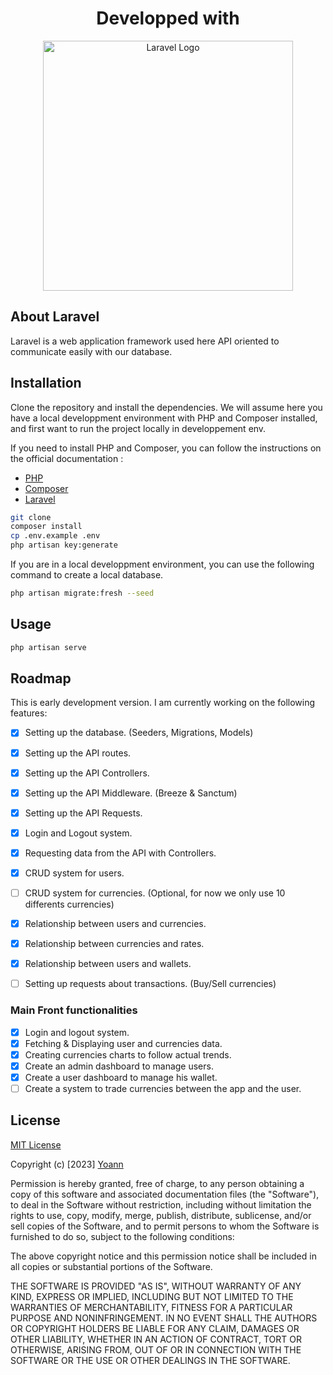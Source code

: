 <h1 align="center">Developped with</h1>
<p align="center"><a href="https://laravel.com" target="_blank"><img src="https://raw.githubusercontent.com/laravel/art/master/logo-lockup/5%20SVG/2%20CMYK/1%20Full%20Color/laravel-logolockup-cmyk-red.svg" width="400" alt="Laravel Logo"></a></p>


## About Laravel

Laravel is a web application framework used here API oriented to communicate easily with our database.

## Installation

Clone the repository and install the dependencies.
We will assume here you have a local developpment environment with PHP and Composer installed, and first want to run the project locally in developpement env.

If you need to install PHP and Composer, you can follow the instructions on the official documentation :
- [PHP](https://www.php.net/manual/fr/install.php)
- [Composer](https://getcomposer.org/download/)
- [Laravel](https://laravel.com/docs/10.x/installation)

```bash
git clone
composer install
cp .env.example .env
php artisan key:generate
```

If you are in a local developpment environment, you can use the following command to create a local database.

```bash
php artisan migrate:fresh --seed
```

## Usage

```bash
php artisan serve
```

## Roadmap

This is early development version. I am currently working on the following features:

- [x] Setting up the database. (Seeders, Migrations, Models)
- [x] Setting up the API routes.
- [x] Setting up the API Controllers.
- [x] Setting up the API Middleware. (Breeze & Sanctum)
- [x] Setting up the API Requests.
- [x] Login and Logout system.
- [x] Requesting data from the API with Controllers.
- [x] CRUD system for users.
- [ ] CRUD system for currencies. (Optional, for now we only use 10 differents currencies)
- [x] Relationship between users and currencies.
- [x] Relationship between currencies and rates.
- [x] Relationship between users and wallets.
- [ ] Setting up requests about transactions. (Buy/Sell currencies)


### Main Front functionalities

- [x] Login and logout system.
- [x] Fetching & Displaying user and currencies data.
- [x] Creating currencies charts to follow actual trends.
- [x] Create an admin dashboard to manage users.
- [x] Create a user dashboard to manage his wallet.
- [ ] Create a system to trade currencies between the app and the user.

## License
[MIT License](https://choosealicense.com/licenses/mit/)

Copyright (c) [2023] [Yoann](https://github.com/Eolran)

Permission is hereby granted, free of charge, to any person obtaining a copy
of this software and associated documentation files (the "Software"), to deal
in the Software without restriction, including without limitation the rights
to use, copy, modify, merge, publish, distribute, sublicense, and/or sell
copies of the Software, and to permit persons to whom the Software is
furnished to do so, subject to the following conditions:

The above copyright notice and this permission notice shall be included in all
copies or substantial portions of the Software.

THE SOFTWARE IS PROVIDED "AS IS", WITHOUT WARRANTY OF ANY KIND, EXPRESS OR IMPLIED, INCLUDING BUT NOT LIMITED TO THE WARRANTIES OF MERCHANTABILITY, FITNESS FOR A PARTICULAR PURPOSE AND NONINFRINGEMENT. IN NO EVENT SHALL THE AUTHORS OR COPYRIGHT HOLDERS BE LIABLE FOR ANY CLAIM, DAMAGES OR OTHER LIABILITY, WHETHER IN AN ACTION OF CONTRACT, TORT OR OTHERWISE, ARISING FROM, OUT OF OR IN CONNECTION WITH THE SOFTWARE OR THE USE OR OTHER DEALINGS IN THE
SOFTWARE.